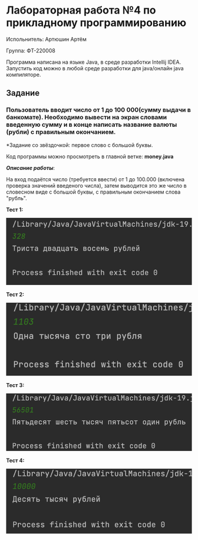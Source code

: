 # Лабораторная работа №4 по прикладному программированию
Испольнитель: Артюшин Артём

Группа: ФТ-220008

Программа написана на языке Java, в среде разработки Intellij IDEA. Запустить код можно в любой среде разработки для java/онлайн java компиляторе.
## Задание

### Пользователь вводит число от 1 до 100 000(сумму выдачи в банкомате). Необходимо вывести на экран словами введенную сумму и в конце написать название валюты (рубли) с правильным окончанием.
 *Задание со звёздочкой: первое слово с большой буквы.

 Код программы можно просмотреть в главной ветке: **money.java**

 ___Описание работы___:

На вход подаётся число (требуется ввести) от 1 до 100.000 (включена проверка значений введеного числа), затем выводится это же число в словесном виде с большой буквы, с правильным окончанием слова "рубль".

**Тест 1:**

![img](https://github.com/A1r3t0/money/blob/main/Снимок%20экрана%202023-10-14%20в%2001.02.02.png)

**Тест 2:**

![img](https://github.com/A1r3t0/money/blob/main/Снимок%20экрана%202023-10-14%20в%2001.02.32.png)

**Тест 3:**

![img](https://github.com/A1r3t0/money/blob/main/Снимок%20экрана%202023-10-14%20в%2001.03.14.png)

**Тест 4:**

![img](https://github.com/A1r3t0/money/blob/main/Снимок%20экрана%202023-10-14%20в%2001.04.15.png)
